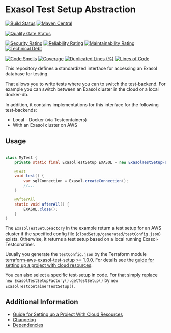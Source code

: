 # Exasol Test Setup Abstraction

[![Build Status](https://github.com/exasol/exasol-test-setup-abstraction-java/actions/workflows/ci-build.yml/badge.svg)](https://github.com/exasol/exasol-test-setup-abstraction-java/actions/workflows/ci-build.yml)
[![Maven Central](https://img.shields.io/maven-central/v/com.exasol/exasol-test-setup-abstraction-java)](https://search.maven.org/artifact/com.exasol/exasol-test-setup-abstraction-java)

[![Quality Gate Status](https://sonarcloud.io/api/project_badges/measure?project=com.exasol%3Aexasol-test-setup-abstraction-java&metric=alert_status)](https://sonarcloud.io/dashboard?id=com.exasol%3Aexasol-test-setup-abstraction-java)

[![Security Rating](https://sonarcloud.io/api/project_badges/measure?project=com.exasol%3Aexasol-test-setup-abstraction-java&metric=security_rating)](https://sonarcloud.io/dashboard?id=com.exasol%3Aexasol-test-setup-abstraction-java)
[![Reliability Rating](https://sonarcloud.io/api/project_badges/measure?project=com.exasol%3Aexasol-test-setup-abstraction-java&metric=reliability_rating)](https://sonarcloud.io/dashboard?id=com.exasol%3Aexasol-test-setup-abstraction-java)
[![Maintainability Rating](https://sonarcloud.io/api/project_badges/measure?project=com.exasol%3Aexasol-test-setup-abstraction-java&metric=sqale_rating)](https://sonarcloud.io/dashboard?id=com.exasol%3Aexasol-test-setup-abstraction-java)
[![Technical Debt](https://sonarcloud.io/api/project_badges/measure?project=com.exasol%3Aexasol-test-setup-abstraction-java&metric=sqale_index)](https://sonarcloud.io/dashboard?id=com.exasol%3Aexasol-test-setup-abstraction-java)

[![Code Smells](https://sonarcloud.io/api/project_badges/measure?project=com.exasol%3Aexasol-test-setup-abstraction-java&metric=code_smells)](https://sonarcloud.io/dashboard?id=com.exasol%3Aexasol-test-setup-abstraction-java)
[![Coverage](https://sonarcloud.io/api/project_badges/measure?project=com.exasol%3Aexasol-test-setup-abstraction-java&metric=coverage)](https://sonarcloud.io/dashboard?id=com.exasol%3Aexasol-test-setup-abstraction-java)
[![Duplicated Lines (%)](https://sonarcloud.io/api/project_badges/measure?project=com.exasol%3Aexasol-test-setup-abstraction-java&metric=duplicated_lines_density)](https://sonarcloud.io/dashboard?id=com.exasol%3Aexasol-test-setup-abstraction-java)
[![Lines of Code](https://sonarcloud.io/api/project_badges/measure?project=com.exasol%3Aexasol-test-setup-abstraction-java&metric=ncloc)](https://sonarcloud.io/dashboard?id=com.exasol%3Aexasol-test-setup-abstraction-java)

This repository defines a standardized interface for accessing an Exasol database for testing.

That allows you to write tests where you can to switch the test-backend. For example you can switch between an Exasol cluster in the cloud or a local docker-db.

In addition, it contains implementations for this interface for the following test-backends:

* Local - Docker (via Testcontainers)
* With an Exasol cluster on AWS

## Usage

```java

class MyTest {
    private static final ExasolTestSetup EXASOL = new ExasolTestSetupFactory("cloudSetup/generated/testConfig.json").getTestSetup();

    @Test
    void test() {
        var sqlConnection = Exasol.createConnection();
        //...
    }

    @AfterAll
    static void afterAll() {
        EXASOL.close();
    }
}
```

The `ExasolTestSetupFactory` in the example return a test setup for an AWS cluster if the specified config file (`cloudSetup/generated/testConfig.json`) exists. Otherwise, it returns a test setup based on a local running Exasol-Testconatiner.

Usually you generate the `testConfig.json` by the Terraform module [terraform-aws-exasol-test-setup >= 1.0.0](https://github.com/exasol/terraform-aws-exasol-test-setup/). For details see the [guide for setting up a project with cloud resources](doc/user_guide/setup_project_with_cloud_resources.md).

You can also select a specific test-setup in code. For that simply replace `new ExasolTestSetupFactory().getTestSetup()` by `new ExasolTestcontainerTestSetup()`.

## Additional Information

* [Guide for Setting up a Project With Cloud Resources](doc/user_guide/setup_project_with_cloud_resources.md)
* [Changelog](doc/changes/changelog.md)
* [Dependencies](dependencies.md)
